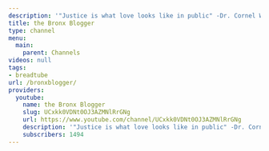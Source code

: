 ```yaml
---
description: '"Justice is what love looks like in public" -Dr. Cornel West'
title: the Bronx Blogger
type: channel
menu:
  main:
    parent: Channels
videos: null
tags:
- breadtube
url: /bronxblogger/
providers:
  youtube:
    name: the Bronx Blogger
    slug: UCxkk0VDNt0OJ3AZMNlRrGNg
    url: https://www.youtube.com/channel/UCxkk0VDNt0OJ3AZMNlRrGNg
    description: '"Justice is what love looks like in public" -Dr. Cornel West'
    subscribers: 1494
---
```

